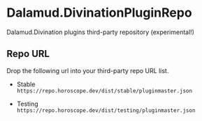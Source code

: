 # Dalamud.DivinationPluginRepo

Dalamud.Divination plugins third-party repository (experimental!)

## Repo URL

Drop the following url into your third-party repo URL list.

- Stable  
  `https://repo.horoscope.dev/dist/stable/pluginmaster.json`

- Testing  
  `https://repo.horoscope.dev/dist/testing/pluginmaster.json`
